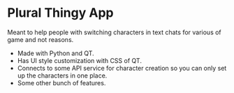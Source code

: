 # Plural Thingy App

Meant to help people with switching characters in text chats for various of game and not reasons.

- Made with Python and QT.
- Has UI style customization with CSS of QT.
- Connects to some API service for character creation so you can only set up the characters in one place.
- Some other bunch of features.

